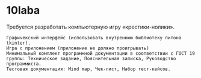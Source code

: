 # 10laba
Требуется разработать компьютерную игру «крестики-нолики».

    Графичекский интерфейс (использовать внутреннюю библиотеку питона tkinter).
    Игра с приложением (приложение не должно проигрывать)
    Минимальный комплект программной документации в соответствии с ГОСТ 19 группы: Техническое задание, Пояснительная записка, Руководство программиста.
    Тестовая документация: Mind map, Чек-лист, Набор тест-кейсов.
